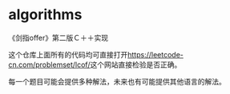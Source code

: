 # algorithms
《剑指offer》第二版Ｃ＋＋实现

这个仓库上面所有的代码均可直接打开<https://leetcode-cn.com/problemset/lcof/>这个网站直接检验是否正确。

每一个题目可能会提供多种解法，未来也有可能提供其他语言的解法。

